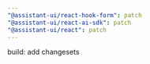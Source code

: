 ```yaml
---
"@assistant-ui/react-hook-form": patch
"@assistant-ui/react-ai-sdk": patch
"@assistant-ui/react": patch
---
```


build: add changesets

